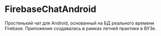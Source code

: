 # FirebaseChatAndroid
Простенький чат для Android, основанный на БД реального времени Firebase. 
Приложение создавалась в рамках летней практики в ВУЗе.
